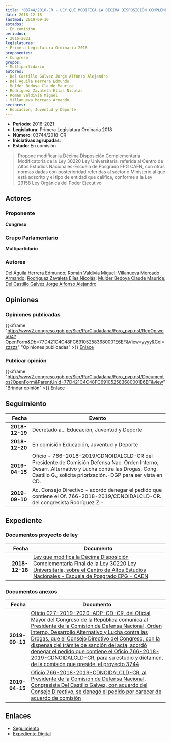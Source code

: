 ```yaml
---
title: "03744/2018-CR - LEY QUE MODIFICA LA DÉCIMA DISPOSICIÓN COMPLEMENTARIA FINAL DE LA LEY 30220 LEY UNIVERSITARIA, SOBRE EL CENTRO DE ALTOS ESTUDIOS NACIONALES-ESCUELA DE POSGRADO EPG-CAEN"
date: 2018-12-18
lastmod: 2019-09-10
estados:
- En comisión
periodos:
- 2016-2021
legislaturas:
- Primera Legislatura Ordinaria 2018
proponentes:
- Congreso
grupos:
- Multipartidario
autores:
- Del Castillo Gálvez Jorge Alfonso Alejandro
- Del Águila Herrera Edmundo
- Mulder Bedoya Claude Maurice
- Rodríguez Zavaleta Elías Nicolás
- Román Valdivia Miguel
- Villanueva Mercado Armando
sectores:
- Educación, Juventud y Deporte
---
```

- **Periodo**: 2016-2021
- **Legislatura**: Primera Legislatura Ordinaria 2018
- **Número**: 03744/2018-CR
- **Iniciativas agrupadas**: 
- **Estado**: En comisión

> Propone modificar la Décima Disposición Complementaria Modificatoria de la Ley 30220 Ley Universitaria, referida al Centro de Altos Estudios Nacionales-Escuela de Posgrado EPG CAEN, con otras normas dadas con posterioridad referidas al sector o Ministerio al que está adscrito y el tipo de entidad que califica, conforme a la Ley 29158 Ley Orgánica del Poder Ejecutivo


## Actores

### Proponente

**Congreso**

### Grupo Parlamentario

**Multipartidario**

### Autores

[Del Águila Herrera Edmundo](mailto:mailto:edelaguila@congreso.gob.pe); [Román Valdivia Miguel](mailto:mailto:mroman@congreso.gob.pe); [Villanueva Mercado Armando](mailto:mailto:avillanuevam@congreso.gob.pe); [Rodríguez Zavaleta Elías Nicolás](mailto:mailto:erodriguez@congreso.gob.pe); [Mulder Bedoya Claude Maurice](mailto:mailto:mmulder@congreso.gob.pe); [Del Castillo Gálvez Jorge Alfonso Alejandro](mailto:mailto:jdelcastillo@congreso.gob.pe)

## Opiniones

### Opiniones publicadas

{{<iframe "http://www2.congreso.gob.pe/Sicr/ParCiudadana/Foro_pvp.nsf/RepOpiweb04?OpenForm&Db=77D421C4C48FC691052583680001E6EF&View=yyyy&Col=zzzzz" "Opiniones publicadas" >}}
[Enlace](http://www2.congreso.gob.pe/Sicr/ParCiudadana/Foro_pvp.nsf/RepOpiweb04?OpenForm&Db=77D421C4C48FC691052583680001E6EF&View=yyyy&Col=zzzzz)

### Publicar opinión

{{<iframe "http://www2.congreso.gob.pe/Sicr/ParCiudadana/Foro_pvp.nsf/Documentos?OpenForm&ParentUnid=77D421C4C48FC691052583680001E6EF&view" "Brindar opinión" >}}
[Enlace](http://www2.congreso.gob.pe/Sicr/ParCiudadana/Foro_pvp.nsf/Documentos?OpenForm&ParentUnid=77D421C4C48FC691052583680001E6EF&view)


## Seguimiento

| Fecha | Evento |
|------:|--------|
| **2018-12-19** | Decretado a... Educación, Juventud y Deporte |
| **2018-12-20** | En comisión Educación, Juventud y Deporte |
| **2019-04-15** | Oficio - 766-2018-2019/CDNOIDALCLD-CR del Presidente de Comisión Defensa Nac. Orden Interno, Desarr.,Alternativo y Lucha contra las Drogas, Cong. Castillo G., solicita priorización.-DGP para ser vista en CD. |
| **2019-09-10** | Ac. Consejo Directivo - acordó denegar el pedido que contiene el Of. 766-2018-2019/CDNOIDALCLD-CR. del congresista Rodríguez Z.- |

## Expediente

### Documentos proyecto de ley

| Fecha | Documento |
|------:|-----------|
| **2018-12-18** | [Ley que modifica la Décima Disposición Complementaria Final de la Ley 30220 Ley Universitaria, sobre el Centro de Altos Estudios Nacionales - Escuela de Posgrado EPG - CAEN](http://www.leyes.congreso.gob.pe/Documentos/2016_2021/Proyectos_de_Ley_y_de_Resoluciones_Legislativas/PL0374420181218.pdf) |

### Documentos anexos

| Fecha | Documento |
|------:|-----------|
| **2019-09-13** | [Oficio 027-2019-2020-ADP-CD-CR, del Oficial Mayor del Congreso de la República comunica al Presidente de la Comisión de Defensa Nacional, Orden Interno, Desarrollo Alternativo y Lucha contra las Drogas, que el Consejo Directivo del Congreso, con la dispensa del trámite de sanción del acta, acordó denegar el pedido que contiene el Oficio 766-2018-2019-CDNOIDALCLD-CR, para su estudio y dictamen, de la comisión que preside, el proyecto 3744](http://www.leyes.congreso.gob.pe/Documentos/2016_2021/Oficios/Oficialia_Mayor/OFICIO-027-2019-2020-ADP-CD-CR.pdf) |
| **2019-04-15** | [Oficio 766-2018-2019-CDNOIDALCLD-CR, al Presidente de la Comisión de Defensa Nacional, Congresista Del Castillo Galvez, con acuerdo del Consejo Directivo, se denegó el pedido por carecer de acuerdo de comisión](http://www.leyes.congreso.gob.pe/Documentos/2016_2021/Consejo_Directivo/Pedidos_Pase_a_Comision/OFICIO-766-2018-2019-CDNOIDALCLD-CR.pdf) |

## Enlaces

- [Seguimiento](http://www2.congreso.gob.pe/Sicr/TraDocEstProc/CLProLey2016.nsf/f7fff46988ca05b1052578e100829cc7/b98133f3a115543905258367006f7245?OpenDocument)
- [Expediente Digital](http://www2.congreso.gob.pe/Sicr/TraDocEstProc/Expvirt_2011.nsf/visbusqptramdoc1621/03744?opendocument)

